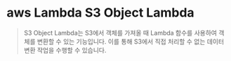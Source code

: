 # aws Lambda S3 Object Lambda

> S3 Object Lambda는 S3에서 객체를 가져올 때 Lambda 함수를 사용하여 객체를 변환할 수 있는 기능입니다. 이를 통해 S3에서 직접 처리할 수 없는 데이터 변환 작업을 수행할 수 있습니다.
